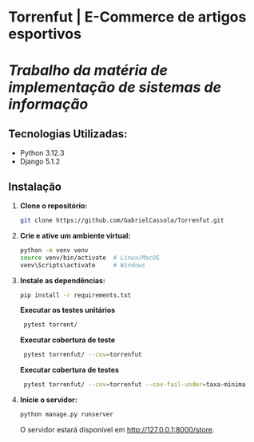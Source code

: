 # Torrenfut | E-Commerce de artigos esportivos
# *Trabalho da matéria de implementação de sistemas de informação*  

## Tecnologias Utilizadas:
- Python 3.12.3
- Django 5.1.2

## Instalação
1. **Clone o repositório:**

   ```bash 
   git clone https://github.com/GabrielCassola/Torrenfut.git
   ```

2. **Crie e ative um ambiente virtual:**

   ```bash
   python -m venv venv
   source venv/bin/activate  # Linux/MacOS
   venv\Scripts\activate     # Windows
   ```   
3. **Instale as dependências:**

   ```bash
   pip install -r requirements.txt
   ```
   **Executar os testes unitários**

   ```bash
    pytest torrent/
      ```
   **Executar cobertura de teste**

   ```bash
    pytest torrenfut/ --cov=torrenfut
      ```
   **Executar cobertura de testes**

   ```bash
    pytest torrenfut/ --cov=torrenfut --cov-fail-under=taxa-minima
      ```

4. **Inicie o servidor:**

   ```bash
   python manage.py runserver
   ```

   O servidor estará disponível em http://127.0.0.1:8000/store.
